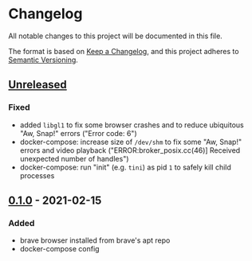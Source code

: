 # Changelog
All notable changes to this project will be documented in this file.

The format is based on [Keep a Changelog](https://keepachangelog.com/en/1.0.0/),
and this project adheres to [Semantic Versioning](https://semver.org/spec/v2.0.0.html).

## [Unreleased]
### Fixed
- added `libgl1` to fix some browser crashes
  and to reduce ubiquitous "Aw, Snap!" errors ("Error code: 6")
- docker-compose: increase size of `/dev/shm` to fix some "Aw, Snap!" errors and video playback
  ("ERROR:broker_posix.cc(46)] Received unexpected number of handles")
- docker-compose: run "init" (e.g. `tini`) as pid `1` to safely kill child processes

## [0.1.0] - 2021-02-15
### Added
- brave browser installed from brave's apt repo
- docker-compose config

[Unreleased]: https://github.com/fphammerle/docker-brave-browser/compare/v0.1.0...HEAD
[0.1.0]: https://github.com/fphammerle/docker-brave-browser/releases/tag/v0.1.0
